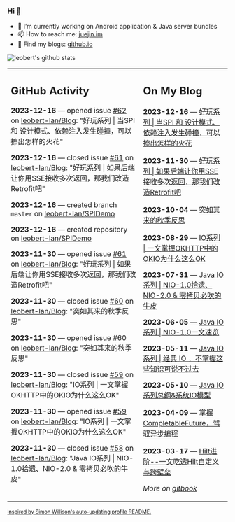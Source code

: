 ### Hi 👋

<!--
**leobert-lan/leobert-lan** is a ✨ _special_ ✨ repository because its `README.md` (this file) appears on your GitHub profile.

Here are some ideas to get you started:

- 🔭 I’m currently working on ...
- 🌱 I’m currently learning ...
- 👯 I’m looking to collaborate on ...
- 🤔 I’m looking for help with ...
- 💬 Ask me about ...
- 📫 How to reach me: ...
- 😄 Pronouns: ...
- ⚡ Fun fact: ...
-->

- 🔭 I’m currently working on Android application & Java server bundles
- 📫 How to reach me: [juejin.im](https://juejin.cn/user/2066737589654327)
- 👀 Find my blogs: [github.io](https://leobert-lan.github.io/)


![leobert's github stats](https://github-readme-stats.vercel.app/api?username=leobert-lan&show_icons=true&count_private=true)

<table><tr><td valign="top" width="60%">

## GitHub Activity
<!-- githubActivity starts -->
**2023-12-16** — opened issue [#62](https://github.com/leobert-lan/Blog/issues/62) on [leobert-lan/Blog](https://github.com/leobert-lan/Blog): "好玩系列 | 当SPI 和 设计模式、依赖注入发生碰撞，可以擦出怎样的火花"

**2023-12-16** — closed issue [#61](https://github.com/leobert-lan/Blog/issues/61) on [leobert-lan/Blog](https://github.com/leobert-lan/Blog): "好玩系列 | 如果后端让你用SSE接收多次返回，那我们改造Retrofit吧"

**2023-12-16** — created branch `master` on [leobert-lan/SPIDemo](https://github.com/leobert-lan/SPIDemo)

**2023-12-16** — created repository on [leobert-lan/SPIDemo](https://github.com/leobert-lan/SPIDemo)

**2023-11-30** — opened issue [#61](https://github.com/leobert-lan/Blog/issues/61) on [leobert-lan/Blog](https://github.com/leobert-lan/Blog): "好玩系列 | 如果后端让你用SSE接收多次返回，那我们改造Retrofit吧"

**2023-11-30** — closed issue [#60](https://github.com/leobert-lan/Blog/issues/60) on [leobert-lan/Blog](https://github.com/leobert-lan/Blog): "突如其来的秋季反思"

**2023-11-30** — opened issue [#60](https://github.com/leobert-lan/Blog/issues/60) on [leobert-lan/Blog](https://github.com/leobert-lan/Blog): "突如其来的秋季反思"

**2023-11-30** — closed issue [#59](https://github.com/leobert-lan/Blog/issues/59) on [leobert-lan/Blog](https://github.com/leobert-lan/Blog): "IO系列 | 一文掌握OKHTTP中的OKIO为什么这么OK"

**2023-11-30** — opened issue [#59](https://github.com/leobert-lan/Blog/issues/59) on [leobert-lan/Blog](https://github.com/leobert-lan/Blog): "IO系列 | 一文掌握OKHTTP中的OKIO为什么这么OK"

**2023-11-30** — closed issue [#58](https://github.com/leobert-lan/Blog/issues/58) on [leobert-lan/Blog](https://github.com/leobert-lan/Blog): "Java IO系列 | NIO-1.0拾遗、NIO-2.0 & 零拷贝必吹的牛皮"
<!-- githubActivity ends -->
</td><td valign="top" width="40%">

## On My Blog
<!-- blog starts -->
**2023-12-16** — [好玩系列 | 当SPI 和 设计模式、依赖注入发生碰撞，可以擦出怎样的火花](https://juejin.cn/post/7312749480674770980)

**2023-11-30** — [好玩系列 | 如果后端让你用SSE接收多次返回，那我们改造Retrofit吧](https://juejin.cn/post/7307066283710726170)

**2023-10-04** — [突如其来的秋季反思](https://juejin.cn/post/7285373518837383223)

**2023-08-29** — [IO系列 | 一文掌握OKHTTP中的OKIO为什么这么OK](https://juejin.cn/post/7271659132380282899)

**2023-07-31** — [Java IO系列 | NIO-1.0拾遗、NIO-2.0 & 零拷贝必吹的牛皮](https://juejin.cn/post/7261162911616581691)

**2023-06-05** — [Java IO 系列 | NIO-1.0一文速览](https://juejin.cn/post/7241118721170702395)

**2023-05-11** — [Java IO系列 | 经典 IO ，不掌握这些知识可说不过去](https://juejin.cn/post/7231804508082159675)

**2023-05-10** — [Java IO 系列总纲&系统IO模型](https://juejin.cn/post/7231540022595141693)

**2023-04-09** — [掌握CompletableFuture，驾驭异步编程](https://juejin.cn/post/7219943233799159864)

**2023-03-17** — [Hilt进阶--一文吃透Hilt自定义与跨壁垒](https://juejin.cn/post/7211400484103749687)
<!-- blog ends -->
_More on [gitbook](https://leobert-lan.github.io/)_
</td></tr></table>

<sub><a href="https://simonwillison.net/2020/Jul/10/self-updating-profile-readme/">Inspired by Simon Willison's auto-updating profile README.</a></sub>